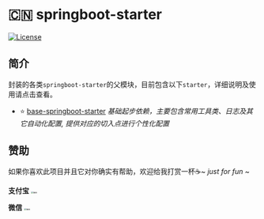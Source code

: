 # :cn: springboot-starter

[![License](https://img.shields.io/badge/License-Apache%202.0-blue.svg?label=license)](https://github.com/KimZing/base-springboot-starter/blob/master/LICENSE)

## 简介

封装的各类`springboot-starter`的父模块，目前包含以下`starter`，详细说明及使用请点击查看。

* :star: [base-springboot-starter](base-springboot-starter) 
    *基础起步依赖，主要包含常用工具类、日志及其它自动化配置, 提供对应的切入点进行个性化配置*

## 赞助

如果你喜欢此项目并且它对你确实有帮助，欢迎给我打赏一杯:coffee:~        *just for fun ~*

**支付宝**      <img src="https://images.kimzing.com/images/alipay.png?x-oss-process=style/KimZing" alt="aaa" style="align:left;zoom:30%;" />

**微信**        <img src="https://images.kimzing.com/images/wechatpay.png?x-oss-process=style/KimZing" alt="aaa" style="align:left;zoom:30%;" />